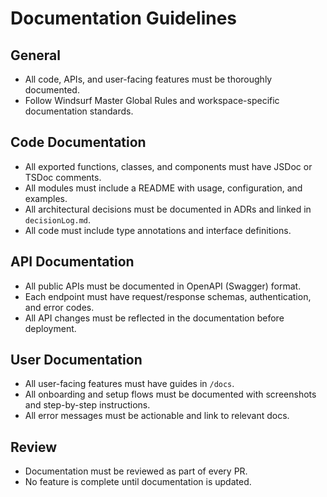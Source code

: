 # Documentation Guidelines

## General
- All code, APIs, and user-facing features must be thoroughly documented.
- Follow Windsurf Master Global Rules and workspace-specific documentation standards.

## Code Documentation
- All exported functions, classes, and components must have JSDoc or TSDoc comments.
- All modules must include a README with usage, configuration, and examples.
- All architectural decisions must be documented in ADRs and linked in `decisionLog.md`.
- All code must include type annotations and interface definitions.

## API Documentation
- All public APIs must be documented in OpenAPI (Swagger) format.
- Each endpoint must have request/response schemas, authentication, and error codes.
- All API changes must be reflected in the documentation before deployment.

## User Documentation
- All user-facing features must have guides in `/docs`.
- All onboarding and setup flows must be documented with screenshots and step-by-step instructions.
- All error messages must be actionable and link to relevant docs.

## Review
- Documentation must be reviewed as part of every PR.
- No feature is complete until documentation is updated.
